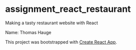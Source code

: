# assignment_react_restaurant

Making a tasty restaurant website with React

Name: Thomas Hauge

This project was bootstrapped with [Create React App](https://github.com/facebookincubator/create-react-app).

